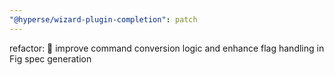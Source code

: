 ```yaml
---
"@hyperse/wizard-plugin-completion": patch
---
```


refactor: 🔄 improve command conversion logic and enhance flag handling in Fig spec generation

